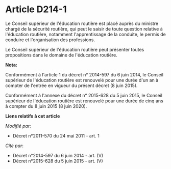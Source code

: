 # Article D214-1

Le Conseil supérieur de l'éducation routière est placé auprès du ministre chargé de la sécurité routière, qui peut le saisir
de toute question relative à l'éducation routière, notamment l'apprentissage de la conduite, le permis de conduire et
l'organisation des professions. 

Le Conseil supérieur de l'éducation routière peut présenter toutes propositions dans le domaine de l'éducation routière.

**Nota:**

Conformément à l'article 1 du décret n° 2014-597 du 6 juin 2014, le Conseil supérieur de l'éducation routière est renouvelé
pour une durée d'un an à compter de l'entrée en vigueur du présent décret (8 juin 2015). 

Conformément à l'annexe du décret n° 2015-628 du 5 juin 2015, le Conseil supérieur de l'éducation routière est renouvelé pour
une durée de cinq ans à compter du 8 juin 2015 (8 juin 2020).

**Liens relatifs à cet article**

_Modifié par_:

  - Décret n°2011-570 du 24 mai 2011 - art. 1

_Cité par_:

  - Décret n°2014-597 du 6 juin 2014 - art. (V)
  - Décret n°2015-628 du 5 juin 2015 - art. (V)
